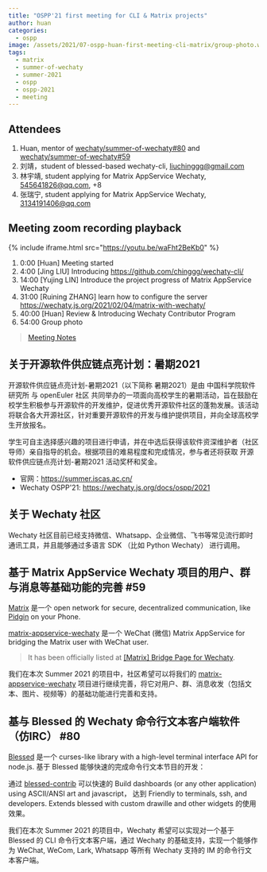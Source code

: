 ```yaml
---
title: "OSPP'21 first meeting for CLI & Matrix projects"
author: huan
categories:
  - ospp
image: /assets/2021/07-ospp-huan-first-meeting-cli-matrix/group-photo.webp
tags:
  - matrix
  - summer-of-wechaty
  - summer-2021
  - ospp
  - ospp-2021
  - meeting
---
```


## Attendees

1. Huan, mentor of [wechaty/summer-of-wechaty#80](https://github.com/wechaty/summer-of-wechaty/issues/80) and [wechaty/summer-of-wechaty#59](https://github.com/wechaty/summer-of-wechaty/issues/59)
1. 刘靖，student of blessed-based wechaty-cli, <liuchinggg@gmail.com>
1. 林宇靖, student applying for Matrix AppService Wechaty, <545641826@qq.com>, +8
1. 张瑞宁, student applying for Matrix AppService Wechaty, <3134191406@qq.com>

## Meeting zoom recording playback

{% include iframe.html src="https://youtu.be/waFht2BeKb0" %}

1. 0:00 [Huan] Meeting started
1. 4:00 [Jing LIU] Introducing <https://github.com/chinggg/wechaty-cli/>
1. 14:00 [Yujing LIN] Introduce the project progress of Matrix AppService Wechaty
1. 31:00 [Ruining ZHANG] learn how to configure the server <https://wechaty.js.org/2021/02/04/matrix-with-wechaty/>
1. 40:00 [Huan] Review & Introducing Wechaty Contributor Program
1. 54:00 Group photo

> [Meeting Notes](https://docs.google.com/document/d/1fVCk8qRYc4RKGMf2UY5HOe07hEhPUOpGC34v88GEFJg/edit#heading=h.c7zo1ifjarho)

## 关于开源软件供应链点亮计划：暑期2021

开源软件供应链点亮计划-暑期2021（以下简称 暑期2021）是由 中国科学院软件研究所 与 openEuler 社区 共同举办的一项面向高校学生的暑期活动，旨在鼓励在校学生积极参与开源软件的开发维护，促进优秀开源软件社区的蓬勃发展。该活动将联合各大开源社区，针对重要开源软件的开发与维护提供项目，并向全球高校学生开放报名。

学生可自主选择感兴趣的项目进行申请，并在中选后获得该软件资深维护者（社区导师）亲自指导的机会。根据项目的难易程度和完成情况，参与者还将获取 开源软件供应链点亮计划-暑期2021 活动奖杯和奖金。

- 官网：<https://summer.iscas.ac.cn/>
- Wechaty OSPP'21: <https://wechaty.js.org/docs/ospp/2021>

## 关于 Wechaty 社区

Wechaty 社区目前已经支持微信、Whatsapp、企业微信、飞书等常见流行即时通讯工具，并且能够通过多语言 SDK （比如 Python Wechaty） 进行调用。

## 基于 Matrix AppService Wechaty 项目的用户、群与消息等基础功能的完善 #59

[Matrix](https://matrix.org/blog/index) 是一个 open network for secure, decentralized communication, like [Pidgin](http://pidgin.im) on your Phone.

[matrix-appservice-wechaty](https://github.com/wechaty/matrix-appservice-wechaty/) 是一个 WeChat (微信) Matrix AppService for bridging the Matrix user with WeChat user.

> It has been officially listed at [[Matrix] Bridge Page for Wechaty](https://matrix.org/docs/projects/bridge/matrix-appservice-wechaty).

我们在本次 Summer 2021 的项目中，社区希望可以将我们的 [matrix-appservice-wechaty](https://github.com/wechaty/matrix-appservice-wechaty/) 项目进行继续完善，将它对用户、群、消息收发（包括文本、图片、视频等）的基础功能进行完善和支持。

## 基与 Blessed 的 Wechaty 命令行文本客户端软件（仿IRC） #80

[Blessed](https://github.com/chjj/blessed) 是一个 curses-like library with a high-level terminal interface API for node.js. 基于 Blessed 能够快速的完成命令行文本节目的开发：

通过 [blessed-contrib](https://github.com/yaronn/blessed-contrib#readme) 可以快速的 Build dashboards (or any other application) using ASCII/ANSI art and javascript， 达到 Friendly to terminals, ssh, and developers. Extends blessed with custom drawille and other widgets 的使用效果。

我们在本次 Summer 2021 的项目中，Wechaty 希望可以实现对一个基于 Blessed 的 CLI 命令行文本客户端，通过 Wechaty 的基础支持，实现一个能够作为 WeChat, WeCom, Lark, Whatsapp 等所有 Wechaty 支持的 IM 的命令行文本客户端。
